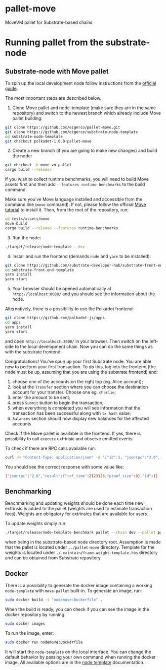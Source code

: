 # pallet-move
MoveVM pallet for Substrate-based chains


# Running pallet from the substrate-node

## Substrate-node with Move pallet
To spin up the local development node follow instructions from the [official guide](https://docs.substrate.io/tutorials/build-a-blockchain/build-local-blockchain/).

The most important steps are described below.

1. Clone Move pallet and node-template (make sure they are in the same repository) and switch to the newest branch which already include Move pallet building:
```bash
git clone https://github.com/eigerco/pallet-move.git
git clone https://github.com/eigerco/substrate-node-template
cd substrate-node-template
git checkout polkadot-1.0.0-pallet-move
```

2. Create a new branch (if you are going to make new changes) and build the node:
```bash
git checkout -b move-vm-pallet
cargo build --release
```

If you wish to collect runtime benchmarks, you will need to build Move assets first and then add `--features runtime-benchmarks` to the build command. 

Make sure you've Move language installed and accessible from the command line (`move` command). If not, please follow the official [Move tutorial](https://github.com/move-language/move/blob/main/language/documentation/tutorial/README.md) to install it. Then, from the root of the repository, run:

```bash
cd tests/assets/move
move build
cargo build --release --features runtime-benchmarks
```

3. Run the node:
```bash
./target/release/node-template --dev
```

4. Install and run the frontend (demands `node` and `yarn` to be installed):
```bash
git clone https://github.com/substrate-developer-hub/substrate-front-end-template
cd substrate-front-end-template
yarn install
yarn start
```

5. Your browser should be opened automatically at `http://localhost:8000/` and you should see the information about the node.

Alternatively, there is a possibility to use the Polkadot frontend:
```bash
git clone https://github.com/polkadot-js/apps
cd apps
yarn install
yarn start
```
and open `http://localhost:3000/` in your browser. Then switch on the left-side to the local development chain. Now you can do the same things as with the substrate frontend.

Congratulations! You've spun up your first Substrate node. You are able now to perform your first transaction. To do this, log into the frontend (the node must be up, assuming that you are using the substrate frontend) and: 
1. choose one of the accounts on the right top (eg. Alice account); 
2. look at the `Transfer` section where you can choose the destination account for your transfer. Choose one eg. `charlie`; 
3. enter the amount to be sent; 
4. press `Submit` button to begin the transaction; 
5. when everything is completed you will see information that the transaction has been successful along with `tx hash` value;
6. `Balances` section should now display new balances for the affected accounts.

Check if the Move pallet is available in the frontend. If yes, there is possibility to call `execute` extrinsic and observe emitted events. 

To check if there are RPC calls available run:
```bash
curl -H "Content-Type: application/json" -d '{"id":1, "jsonrpc":"2.0", "method": "mvm_gasToWeight", "params": [123]}' http://localhost:9944/
```
You should see the correct response with some value like:
```bash
{"jsonrpc":"2.0","result":{"ref_time":2123123,"proof_size":0},"id":1}
```

## Benchmarking
Benchmarking and updating weights should be done each time new extrinsic is added to the pallet (weights are used to estimate transaction fees). Weights are obligatory for extrinsics that are available for users.

To update weights simply run:
```bash
./target/release/node-template benchmark pallet --chain dev --pallet pallet-move --steps=50 --repeat=20 --wasm-execution=compiled --output ../pallet-move/src/weights.rs --template ./.maintain/frame-weight-template.hbs --extrinsic '*'
```
when being in the substrate-based node directory root. Assumption is made that the pallet is located under `../pallet-move` directory. Template for the weights is located under `./.maintain/frame-weight-template.hbs` directory and can be obtained from Substrate repository.

## Docker
There is a possibility to generate the docker image containing a working `node-template` with `move-pallet` built-in. To generate an image, run:
```bash
sudo docker build -t "nodemove:Dockerfile" .
```

When the build is ready, you can check if you can see the image in the docker repository by running:
```bash
sudo docker images
```

To run the image, enter:
```bash
sudo docker run nodemove:Dockerfile
```

It will start the `node-template` on the local interface. You can change the default behavior by passing your own command when running the docker image. All available options are in the [node template](https://docs.substrate.io/reference/command-line-tools/node-template/) documentation.
